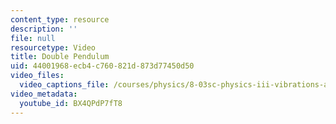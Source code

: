 ```yaml
---
content_type: resource
description: ''
file: null
resourcetype: Video
title: Double Pendulum
uid: 44001968-ecb4-c760-821d-873d77450d50
video_files:
  video_captions_file: /courses/physics/8-03sc-physics-iii-vibrations-and-waves-fall-2016/part-i-mechanical-vibrations-and-waves/lecture-4/copy_of_lecture-4-video/BX4QPdP7fT8.vtt
video_metadata:
  youtube_id: BX4QPdP7fT8
---
```

